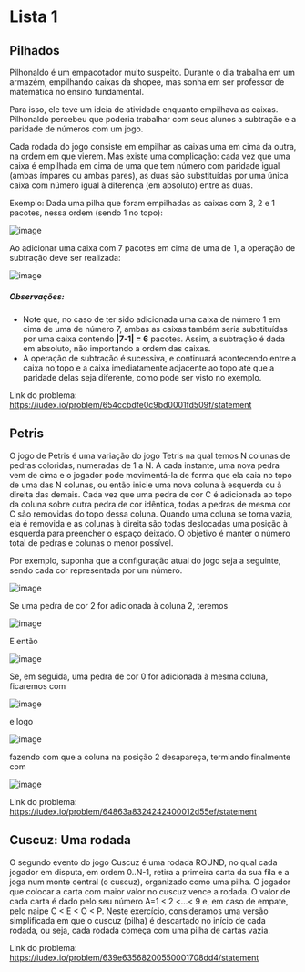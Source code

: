# Lista 1

## Pilhados

Pilhonaldo é um empacotador muito suspeito. Durante o dia trabalha em um armazém, empilhando caixas da shopee,
mas sonha em ser professor de matemática no ensino fundamental.

Para isso, ele teve um ideia de atividade enquanto empilhava as caixas. Pilhonaldo percebeu que poderia trabalhar
com seus alunos a subtração e a paridade de números com um jogo.

Cada rodada do jogo consiste em empilhar as caixas uma em cima da outra, na ordem em que vierem.
Mas existe uma complicação: cada vez que uma caixa é empilhada em cima de uma que tem número com paridade igual 
(ambas ímpares ou ambas pares), as duas são substituídas por uma única caixa com número igual à diferença (em absoluto) entre as duas.

Exemplo:
Dada uma pilha que foram empilhadas as caixas com 3, 2 e 1 pacotes, nessa ordem (sendo 1 no topo):


![image](https://github.com/user-attachments/assets/37ad3ec2-ffa0-4c19-9d79-1f7b0c2fa957)


Ao adicionar uma caixa com 7 pacotes em cima de uma de 1, a operação de subtração deve ser realizada:

![image](https://github.com/user-attachments/assets/bfe796b5-463d-4ac2-973f-79e2326bb179)

##### Observações:

- Note que, no caso de ter sido adicionada uma caixa de número 1 em cima de uma de número 7,
  ambas as caixas também seria substituídas por uma caixa contendo **|7-1| = 6** pacotes.
  Assim, a subtração é dada em absoluto, não importando a ordem das caixas.
- A operação de subtração é sucessiva, e continuará acontecendo entre a caixa no topo e a caixa imediatamente
  adjacente ao topo até que a paridade delas seja diferente, como pode ser visto no exemplo.


Link do problema: https://iudex.io/problem/654ccbdfe0c9bd0001fd509f/statement


## Petris

O jogo de Petris é uma variação do jogo Tetris na qual temos N colunas de pedras coloridas, numeradas de 1 a N.
A cada instante, uma nova pedra vem de cima e o jogador pode movimentá-la de forma que ela caia no topo de uma das N colunas, 
ou então inicie uma nova coluna à esquerda ou à direita das demais. Cada vez que uma pedra de cor C é adicionada 
ao topo da coluna sobre outra pedra de cor idêntica, todas a pedras de mesma cor C são removidas do topo dessa coluna.
Quando uma coluna se torna vazia, ela é removida e as colunas à direita são todas deslocadas 
uma posição à esquerda para preencher o espaço deixado. O objetivo é manter o número total de pedras e colunas o menor possível.


Por exemplo, suponha que a configuração atual do jogo seja a seguinte, sendo cada cor representada por um número.

![image](https://github.com/user-attachments/assets/c73b5f5b-10de-4a2b-874f-4863fa9ee22f)

Se uma pedra de cor 2 for adicionada à coluna 2, teremos

![image](https://github.com/user-attachments/assets/6a1e0fd3-7c95-4220-961e-fa4781f497f2)

E então

![image](https://github.com/user-attachments/assets/d96d4962-2790-455f-82d0-43211ef54f63)

Se, em seguida, uma pedra de cor 0 for adicionada à mesma coluna, ficaremos com

![image](https://github.com/user-attachments/assets/5d3d586b-1050-4607-9129-979342e8829d)

e logo

![image](https://github.com/user-attachments/assets/98c8f8be-12c2-481b-8222-c6a98ec09db6)

fazendo com que a coluna na posição 2 desapareça, termiando finalmente com

![image](https://github.com/user-attachments/assets/729061d7-cf5b-4f88-9133-07ae8ff00ff9)


Link do problema: https://iudex.io/problem/64863a8324242400012d55ef/statement

## Cuscuz: Uma rodada

O segundo evento do jogo Cuscuz é uma rodada ROUND, no qual cada jogador em disputa, 
em ordem 0..N-1, retira a primeira carta da sua fila e a joga num monte central (o cuscuz),
organizado como uma pilha. O jogador que colocar a carta com maior valor no cuscuz vence a rodada.
O valor de cada carta é dado pelo seu número A=1 < 2 <...< 9 e, em caso de empate, pelo naipe C < E < O < P.
Neste exercício, consideramos uma versão simplificada em que o cuscuz (pilha) é descartado no início de cada rodada, ou seja, 
cada rodada começa com uma pilha de cartas vazia.

Link do problema: https://iudex.io/problem/639e63568200550001708dd4/statement
